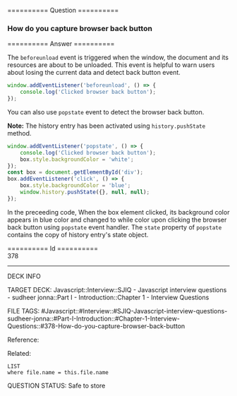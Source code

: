 ========== Question ==========  

### How do you capture browser back button  

========== Answer ==========  

The `beforeunload` event is triggered when the window, the document and its resources are about to be unloaded. This event is helpful to warn users about losing the current data and detect back button event.

```javascript
window.addEventListener('beforeunload', () => {
    console.log('Clicked browser back button');
});
```

You can also use `popstate` event to detect the browser back button.

**Note:** The history entry has been activated using `history.pushState` method.

```javascript
window.addEventListener('popstate', () => {
    console.log('Clicked browser back button');
    box.style.backgroundColor = 'white';
});
const box = document.getElementById('div');
box.addEventListener('click', () => {
    box.style.backgroundColor = 'blue';
    window.history.pushState({}, null, null);
});
```

In the preceeding code, When the box element clicked, its background color appears in blue color and changed to while color upon clicking the browser back button using `popstate` event handler. The `state` property of `popstate` contains the copy of history entry's state object.

========== Id ==========  
378

---

DECK INFO

TARGET DECK: Javascript::Interview::SJIQ - Javascript interview questions - sudheer jonna::Part I - Introduction::Chapter 1 - Interview Questions

FILE TAGS: #Javascript::#Interview::#SJIQ-Javascript-interview-questions-sudheer-jonna::#Part-I-Introduction::#Chapter-1-Interview-Questions::#378-How-do-you-capture-browser-back-button

Reference:

Related:

```dataview
LIST
where file.name = this.file.name
```

QUESTION STATUS: Safe to store
